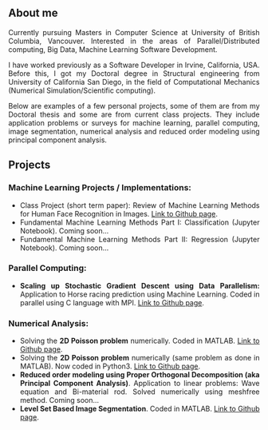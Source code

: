 
## About me
<div style="text-align: justify">
Currently pursuing Masters in Computer Science at University of British Columbia, Vancouver. Interested in the areas of Parallel/Distributed computing, Big Data, Machine Learning Software Development.

I have worked previously as a Software Developer in Irvine, California, USA. Before this, I got my Doctoral degree in Structural engineering from University of California San Diego, in the field of Computational Mechanics (Numerical Simulation/Scientific computing).

Below are examples of a few personal projects, some of them are from my Doctoral thesis and some are from current class projects. They include application problems or surveys for machine learning, parallel computing, image segmentation, numerical analysis and reduced order modeling using principal component analysis. 
</div>

## Projects
### Machine Learning Projects / Implementations:
<div style="text-align: justify"> 
<ul style="list-style-type:disc;">
  <li>Class Project (short term paper): Review of Machine Learning Methods for Human Face Recognition in Images. <a href="https://bramyarao.github.io/Review-Face-Recognition/" target="_blank">Link to Github page</a>.</li>
  <li>Fundamental Machine Learning Methods Part I: Classification (Jupyter Notebook). Coming soon...</li>
  <li>Fundamental Machine Learning Methods Part II: Regression (Jupyter Notebook). Coming soon...</li>
</ul>  
</div>

### Parallel Computing:
 <div style="text-align: justify"> 
<ul style="list-style-type:disc;">
  <li><b>Scaling up Stochastic Gradient Descent using Data Parallelism:</b> Application to Horse racing prediction using Machine Learning. Coded in parallel using C language with MPI. <a href="https://bramyarao.github.io/Scaling-SGD/" target="_blank">Link to Github page</a>.</li>  
</ul>  
</div>

### Numerical Analysis: 
<div style="text-align: justify"> 
<ul style="list-style-type:disc;">
  <li>Solving the <b>2D Poisson problem</b> numerically. Coded in MATLAB. <a href="https://bramyarao.github.io/2D-POISSON-MATLAB/" target="_blank">Link to Github page</a>.</li>
  <li>Solving the <b>2D Poisson problem</b> numerically (same problem as done in MATLAB). Now coded in Python3. <a href="https://bramyarao.github.io/2D-POISSON-PYTHON/" target="_blank">Link to Github page</a>.</li>
  <li><b>Reduced order modeling using Proper Orthogonal Decomposition (aka Principal Component Analysis)</b>. Application to linear problems: Wave equation and Bi-material rod. Solved numerically using meshfree method. Coming soon...</li>
  <li><b>Level Set Based Image Segmentation</b>. Coded in MATLAB. <a href="https://bramyarao.github.io/Level-Set-Based-Image-Segmentation/" target="_blank">Link to Github page</a>. </li>
</ul>  
</div>

